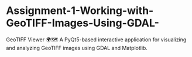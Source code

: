 # Assignment-1-Working-with-GeoTIFF-Images-Using-GDAL-
GeoTIFF Viewer 🌍🗺️ A PyQt5-based interactive application for visualizing and analyzing GeoTIFF images using GDAL and Matplotlib.  
